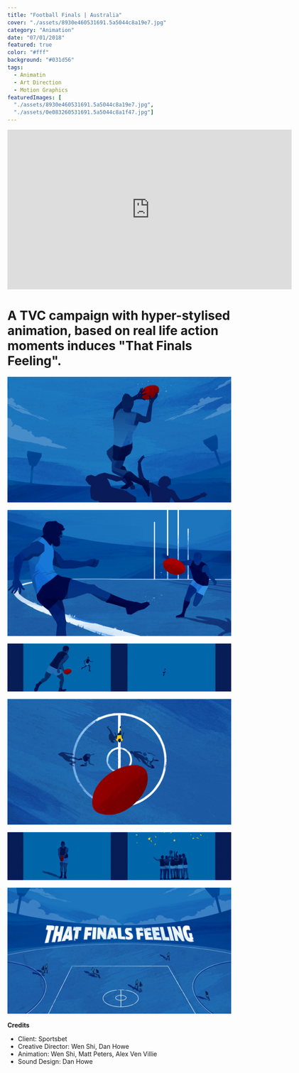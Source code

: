 ```yaml
---
title: "Football Finals | Australia"
cover: "./assets/8930e460531691.5a5044c8a19e7.jpg"
category: "Animation"
date: "07/01/2018"
featured: true
color: "#fff"
background: "#031d56"
tags:
  - Animatin
  - Art Direction
  - Motion Graphics
featuredImages: [
  "./assets/8930e460531691.5a5044c8a19e7.jpg", 
  "./assets/0e083260531691.5a5044c8a1f47.jpg"]
---
```


<iframe src="https://player.vimeo.com/video/249741323?title=0&byline=0&portrait=0" 
  width="640" 
  height="360" 
  frameborder="0" 
  webkitallowfullscreen 
  mozallowfullscreen 
  allowfullscreen></iframe>

# A TVC campaign with hyper-stylised animation, based on real life action moments induces "That Finals Feeling".

![](./assets/8930e460531691.5a5044c8a19e7.jpg)

![](./assets/0e083260531691.5a5044c8a1f47.jpg)

![](./assets/98803360531691.5a52f19c18ee2.gif)

![](./assets/a5862060531691.5a5044c8a08c0.jpg)

![](./assets/7930b460531691.5a52f19c1946b.gif)

![](./assets/838da060531691.5a5044c8a2509.jpg)

**Credits**

- Client: Sportsbet
- Creative Director: Wen Shi, Dan Howe
- Animation: Wen Shi, Matt Peters, Alex Ven Villie
- Sound Design: Dan Howe
